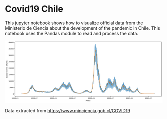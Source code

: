 # Covid19 Chile

This jupyter notebook shows how to visualize official data from the Ministerio de Ciencia about the development of the pandemic in Chile. This notebook uses the Pandas module to read and process the data. 

![Image](plots_arxiv/20230916.png)

Data extracted from https://www.minciencia.gob.cl/COVID19
